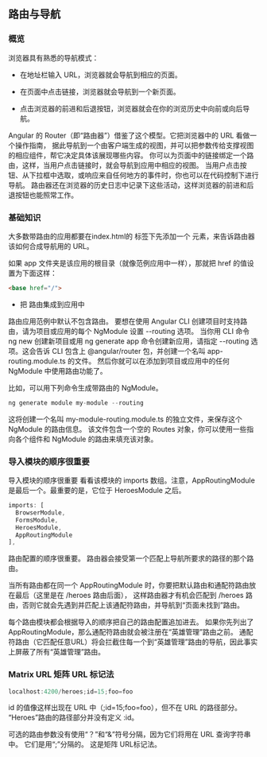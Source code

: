 ## 路由与导航

### 概览

浏览器具有熟悉的导航模式：

* 在地址栏输入 URL，浏览器就会导航到相应的页面。

* 在页面中点击链接，浏览器就会导航到一个新页面。

* 点击浏览器的前进和后退按钮，浏览器就会在你的浏览历史中向前或向后导航。

Angular 的 Router（即“路由器”）借鉴了这个模型。它把浏览器中的 URL 看做一个操作指南， 据此导航到一个由客户端生成的视图，并可以把参数传给支撑视图的相应组件，帮它决定具体该展现哪些内容。 你可以为页面中的链接绑定一个路由，这样，当用户点击链接时，就会导航到应用中相应的视图。 当用户点击按钮、从下拉框中选取，或响应来自任何地方的事件时，你也可以在代码控制下进行导航。 路由器还在浏览器的历史日志中记录下这些活动，这样浏览器的前进和后退按钮也能照常工作。

### 基础知识

大多数带路由的应用都要在index.html的 <head> 标签下先添加一个 <base> 元素，来告诉路由器该如何合成导航用的 URL。

如果 app 文件夹是该应用的根目录（就像范例应用中一样），那就把 href 的值设置为下面这样：
```html
<base href="/">

```

* 把 路由集成到应用中

路由应用范例中默认不包含路由。 要想在使用 Angular CLI 创建项目时支持路由，请为项目或应用的每个 NgModule 设置 --routing 选项。 当你用 CLI 命令 ng new 创建新项目或用 ng generate app 命令创建新应用，请指定 --routing 选项。这会告诉 CLI 包含上 @angular/router 包，并创建一个名叫 app-routing.module.ts 的文件。 然后你就可以在添加到项目或应用中的任何 NgModule 中使用路由功能了。

比如，可以用下列命令生成带路由的 NgModule。
```js
ng generate module my-module --routing
```
这将创建一个名叫 my-module-routing.module.ts 的独立文件，来保存这个 NgModule 的路由信息。 该文件包含一个空的 Routes 对象，你可以使用一些指向各个组件和 NgModule 的路由来填充该对象。


### 导入模块的顺序很重要

导入模块的顺序很重要
看看该模块的 imports 数组。注意，AppRoutingModule 是最后一个。最重要的是，它位于 HeroesModule 之后。

```ts
imports: [
  BrowserModule,
  FormsModule,
  HeroesModule,
  AppRoutingModule
],
```
路由配置的顺序很重要。 路由器会接受第一个匹配上导航所要求的路径的那个路由。

当所有路由都在同一个 AppRoutingModule 时，你要把默认路由和通配符路由放在最后（这里是在 /heroes 路由后面）， 这样路由器才有机会匹配到 /heroes 路由，否则它就会先遇到并匹配上该通配符路由，并导航到“页面未找到”路由。

每个路由模块都会根据导入的顺序把自己的路由配置追加进去。 如果你先列出了 AppRoutingModule，那么通配符路由就会被注册在“英雄管理”路由之前。 通配符路由（它匹配任意URL）将会拦截住每一个到“英雄管理”路由的导航，因此事实上屏蔽了所有“英雄管理”路由。

### Matrix URL 矩阵 URL 标记法

```js
localhost:4200/heroes;id=15;foo=foo
```
id 的值像这样出现在 URL 中（;id=15;foo=foo），但不在 URL 的路径部分。 “Heroes”路由的路径部分并没有定义 :id。

可选的路由参数没有使用“？”和“&”符号分隔，因为它们将用在 URL 查询字符串中。 它们是用“;”分隔的。 这是矩阵 URL标记法。


